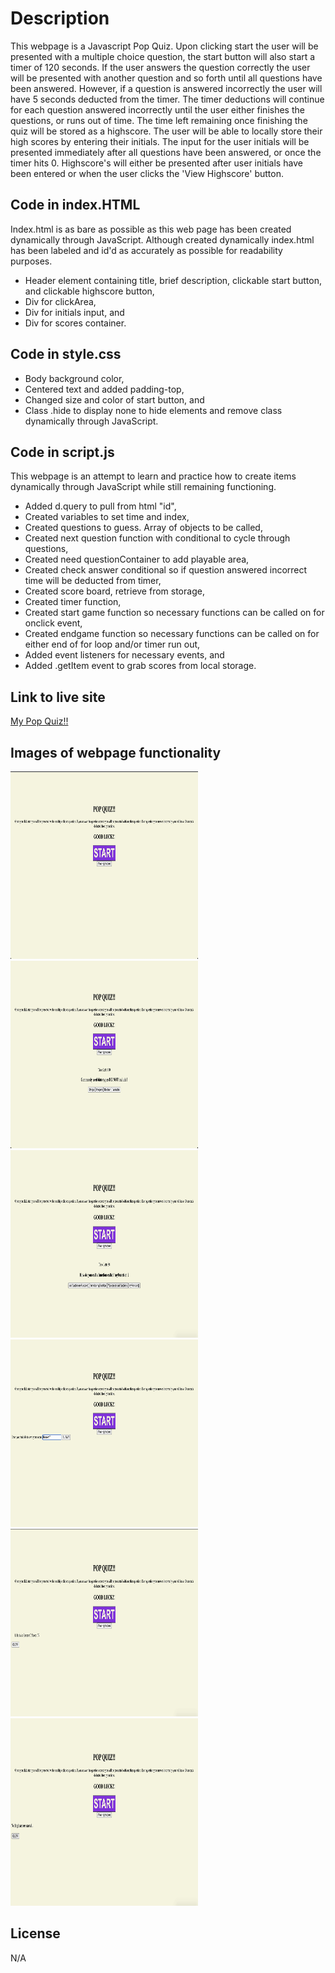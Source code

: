 # Description

<p> This webpage is a Javascript Pop Quiz. Upon clicking start the user will be presented with a multiple choice question, the start button will also start a timer of 120 seconds. If the user answers the question correctly the user will be presented with another question and so forth until all questions have been answered. However, if a question is answered incorrectly the user will have 5 seconds deducted from the timer. The timer deductions will continue for each question answered incorrectly until the user either finishes the questions, or runs out of time. The time left remaining once finishing the quiz will be stored as a highscore. The user will be able to locally store their high scores by entering their initials. The input for the user initials will be presented immediately after all questions have been answered, or once the timer hits 0. Highscore's will either be presented after user initials have been entered or when the user clicks the 'View Highscore' button.</p>

## Code in index.HTML

<p> Index.html is as bare as possible as this web page has been created dynamically through JavaScript. Although created dynamically index.html has been labeled and id'd as accurately as possible for readability purposes.</p>
<ul>
<li>Header element containing title, brief description, clickable start button, and clickable highscore button,</li>
<li>Div for clickArea,</li>
<li>Div for initials input, and</li>
<li>Div for scores container.</li>
</ul>

## Code in style.css

<ul>
<li>Body background color,</li>
<li>Centered text and added padding-top,</li>
<li>Changed size and color of start button, and</li>
<li>Class .hide to display none to hide elements and remove class dynamically through JavaScript.</li>
</ul>

## Code in script.js

<p>This webpage is an attempt to learn and practice how to create items dynamically through JavaScript while still remaining functioning.</p>
<ul>
<li>Added d.query to pull from html "id",</li>
<li>Created variables to set time and index,</li>
<li>Created questions to guess. Array of objects to be called,</li>
<li>Created next question function with conditional to cycle through questions,</li>
<li>Created need questionContainer to add playable area,</li>
<li>Created check answer conditional so if question answered incorrect time will be deducted from timer,</li>
<li>Created score board, retrieve from storage,</li>
<li>Created timer function,</li>
<li>Created start game function so necessary functions can be called on for onclick event,</li>
<li>Created endgame function so necessary functions can be called on for either end of for loop and/or timer run out,</li>
<li>Added event listeners for necessary events, and</li>
<li>Added .getItem event to grab scores from local storage.</li>
</ul>

## Link to live site

<a href="https://raszerot.github.io/guess-the-word-game-challenge04/">My Pop Quiz!!</a>

## Images of webpage functionality

<img src="./assets/images/index-image1.jpeg" width="300" height="300"> 
<img src="./assets/images/multiple-choice2.jpeg" width="300" height="300">
<img src="./assets/images/multiple-choice3.jpeg" width="300" height="300">
<img src="./assets/images/enter-initials4.jpeg" width="300" height="300">
<img src="./assets/images/highscore5.jpeg" width="300" height="300">
<img src="./assets/images/clear-highscore6.jpeg" width="300" height="300">

## License

N/A
